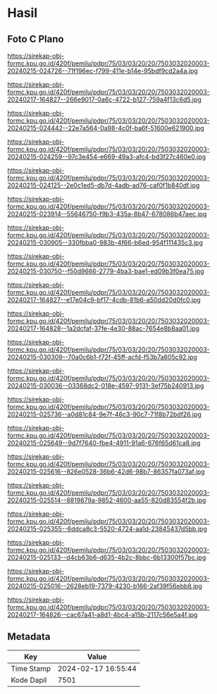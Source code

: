 # Hasil

## Foto C Plano

https://sirekap-obj-formc.kpu.go.id/420f/pemilu/pdpr/75/03/03/20/20/7503032020003-20240215-024726--71f196ec-f799-411e-b14e-95bdf9cd2a4a.jpg

https://sirekap-obj-formc.kpu.go.id/420f/pemilu/pdpr/75/03/03/20/20/7503032020003-20240217-164827--266e9017-0a6c-4722-b127-759a4f13c6d5.jpg

https://sirekap-obj-formc.kpu.go.id/420f/pemilu/pdpr/75/03/03/20/20/7503032020003-20240215-024442--22e7a564-0a98-4c0f-ba6f-51600e621900.jpg

https://sirekap-obj-formc.kpu.go.id/420f/pemilu/pdpr/75/03/03/20/20/7503032020003-20240215-024259--97c3e454-e669-49a3-afc4-bd3f27c460e0.jpg

https://sirekap-obj-formc.kpu.go.id/420f/pemilu/pdpr/75/03/03/20/20/7503032020003-20240215-024125--2e0c1ed5-db7d-4adb-ad76-caf0f1b840df.jpg

https://sirekap-obj-formc.kpu.go.id/420f/pemilu/pdpr/75/03/03/20/20/7503032020003-20240215-023914--55646750-f9b3-435a-8b47-678086b47aec.jpg

https://sirekap-obj-formc.kpu.go.id/420f/pemilu/pdpr/75/03/03/20/20/7503032020003-20240215-030905--330fbba0-983b-4f66-b6ed-954f111435c3.jpg

https://sirekap-obj-formc.kpu.go.id/420f/pemilu/pdpr/75/03/03/20/20/7503032020003-20240215-030750--f50d9666-2779-4ba3-bae1-ed09b3f0ea75.jpg

https://sirekap-obj-formc.kpu.go.id/420f/pemilu/pdpr/75/03/03/20/20/7503032020003-20240217-164827--e17e04c9-bf17-4cdb-81b6-a50dd20d0fc0.jpg

https://sirekap-obj-formc.kpu.go.id/420f/pemilu/pdpr/75/03/03/20/20/7503032020003-20240217-164828--1a2dcfaf-37fe-4e30-88ac-7654e8b8aa01.jpg

https://sirekap-obj-formc.kpu.go.id/420f/pemilu/pdpr/75/03/03/20/20/7503032020003-20240215-030309--70a0c6b1-f72f-45ff-acfd-f53b7a605c92.jpg

https://sirekap-obj-formc.kpu.go.id/420f/pemilu/pdpr/75/03/03/20/20/7503032020003-20240215-030036--03368dc2-018e-4597-9131-3ef75b240913.jpg

https://sirekap-obj-formc.kpu.go.id/420f/pemilu/pdpr/75/03/03/20/20/7503032020003-20240215-025736--a0d81c84-9e7f-46c3-90c7-71f8b72bdf26.jpg

https://sirekap-obj-formc.kpu.go.id/420f/pemilu/pdpr/75/03/03/20/20/7503032020003-20240215-025649--9d7f7640-fbe4-4911-91a6-676f65d61ca8.jpg

https://sirekap-obj-formc.kpu.go.id/420f/pemilu/pdpr/75/03/03/20/20/7503032020003-20240215-025616--826e0528-36b6-42d6-98b7-86357fa073af.jpg

https://sirekap-obj-formc.kpu.go.id/420f/pemilu/pdpr/75/03/03/20/20/7503032020003-20240215-025514--8819879a-9852-4600-aa55-820d83554f2b.jpg

https://sirekap-obj-formc.kpu.go.id/420f/pemilu/pdpr/75/03/03/20/20/7503032020003-20240215-025355--6ddca8c3-5520-4724-aa1d-23845437d5bb.jpg

https://sirekap-obj-formc.kpu.go.id/420f/pemilu/pdpr/75/03/03/20/20/7503032020003-20240215-025133--d4cb63b6-d635-4b2c-8bbc-6b13300f57bc.jpg

https://sirekap-obj-formc.kpu.go.id/420f/pemilu/pdpr/75/03/03/20/20/7503032020003-20240215-025016--2628eb19-7379-4230-b166-2af39f56ebb8.jpg

https://sirekap-obj-formc.kpu.go.id/420f/pemilu/pdpr/75/03/03/20/20/7503032020003-20240217-164826--cac67a41-a8d1-4bc4-a15b-2117c56e5a4f.jpg


## Metadata

| Key        | Value               |
| ---------- | ------------------- |
| Time Stamp | 2024-02-17 16:55:44 |
| Kode Dapil | 7501                |



